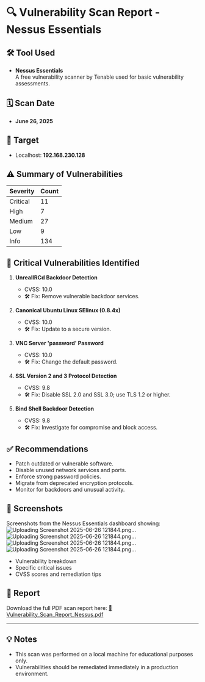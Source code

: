 # 🔍 Vulnerability Scan Report - Nessus Essentials

## 🛠 Tool Used
- **Nessus Essentials**  
  A free vulnerability scanner by Tenable used for basic vulnerability assessments.

## 🗓 Scan Date
- **June 26, 2025**

## 🎯 Target
- Localhost: **192.168.230.128**

## ⚠️ Summary of Vulnerabilities
| Severity   | Count |
|------------|-------|
| Critical   | 11    |
| High       | 7     |
| Medium     | 27    |
| Low        | 9     |
| Info       | 134   |

## 🚨 Critical Vulnerabilities Identified
1. **UnrealIRCd Backdoor Detection**
   - CVSS: 10.0
   - 🛠 Fix: Remove vulnerable backdoor services.

2. **Canonical Ubuntu Linux SElinux (0.8.4x)**
   - CVSS: 10.0
   - 🛠 Fix: Update to a secure version.

3. **VNC Server 'password' Password**
   - CVSS: 10.0
   - 🛠 Fix: Change the default password.

4. **SSL Version 2 and 3 Protocol Detection**
   - CVSS: 9.8
   - 🛠 Fix: Disable SSL 2.0 and SSL 3.0; use TLS 1.2 or higher.

5. **Bind Shell Backdoor Detection**
   - CVSS: 9.8
   - 🛠 Fix: Investigate for compromise and block access.

## ✅ Recommendations
- Patch outdated or vulnerable software.
- Disable unused network services and ports.
- Enforce strong password policies.
- Migrate from deprecated encryption protocols.
- Monitor for backdoors and unusual activity.

## 📸 Screenshots
Screenshots from the Nessus Essentials dashboard showing:
![Uploading Screenshot 2025-06-26 121844.png…]()
![Uploading Screenshot 2025-06-26 121844.png…]()
![Uploading Screenshot 2025-06-26 121844.png…]()
![Uploading Screenshot 2025-06-26 121844.png…]()

- Vulnerability breakdown
- Specific critical issues
- CVSS scores and remediation tips

## 📎 Report
Download the full PDF scan report here:
[📄 Vulnerability_Scan_Report_Nessus.pdf](./docs/vulnerability_scan_report.pdf)

---

## 💡 Notes
- This scan was performed on a local machine for educational purposes only.
- Vulnerabilities should be remediated immediately in a production environment.

